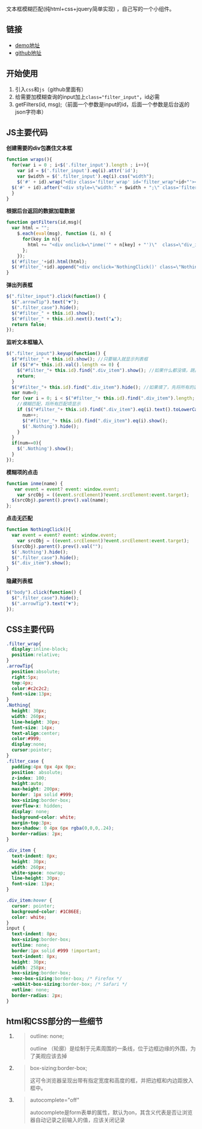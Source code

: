 文本框模糊匹配(纯html+css+jquery简单实现) ，自己写的一个小组件。

## 链接

- [demo地址](https://htmlpreview.github.io/?https://github.com/zc95/Fuzzy-Query/blob/master/index.html)
- [github地址](https://github.com/zc95/Fuzzy-Query)



## 开始使用

1. 引入`css`和`js`（github里面有）
2. 给需要加模糊查询的input加上`class="filter_input"`，id必需
3. getFilters(id, msg);（前面一个参数是input的id，后面一个参数是后台返的json字符串）



## JS主要代码

**创建需要的div包裹住文本框**

```javascript
function wraps(){
  for(var i = 0 ; i<$('.filter_input').length ; i++){
    var id = $('.filter_input').eq(i).attr('id');
    var $width = $('.filter_input').eq(i).css("width");
    $('#' + id).wrap("<div class='filter_wrap' id='filter_wrap"+id+"'></div>");
  $('#' + id).after("<div style=\"width:" + $width + ";\" class='filter_case' id='filter_" + id + "'></div><span class='arrowTip'>▼</span>");
  } 
}
```



**根据后台返回的数据加载数据**

```javascript
function getFilters(id,msg){
  var html = "";
    $.each(eval(msg), function (i, n) {
      for(key in n){
        html += "<div onclick=\"inme('" + n[key] + "')\"  class=\"div_item\">" + n[key] + "</div>";
      };
    });
  $('#filter_'+id).html(html);
  $('#filter_'+id).append("<div onclick='NothingClick()' class=\"Nothing\">无匹配项</div>");
}
```



**弹出列表框**

```javascript
$(".filter_input").click(function() {
  $(".arrowTip").text("▼");
  $(".filter_case").hide();
  $("#filter_" + this.id).show();
  $("#filter_" + this.id).next().text("▲");
  return false;
});
```



**监听文本框输入**

```javascript
$(".filter_input").keyup(function() {
  $("#filter_" + this.id).show(); //只要输入就显示列表框 
  if ($("#"+ this.id).val().length <= 0) {
    $("#filter_"+ this.id).find(".div_item").show(); //如果什么都没填，跳出，保持全部显示状态  
    return;
  }
  $("#filter_"+ this.id).find(".div_item").hide(); //如果填了，先将所有的选项隐藏  
  var num=0;
  for (var i = 0; i < $("#filter_"+ this.id).find(".div_item").length; i++) {
    //模糊匹配，将所有匹配项显示  
    if ($("#filter_"+ this.id).find(".div_item").eq(i).text().toLowerCase().indexOf($("#" + this.id).val().toLowerCase()) >= 0) {
      num++;
      $("#filter_"+ this.id).find(".div_item").eq(i).show();
      $('.Nothing').hide();
    }
  }
  if(num==0){
    $('.Nothing').show();
  }
});
```



**模糊项的点击**

```javascript
function inme(name) {
   var event = event? event: window.event;      
    var srcObj = ((event.srcElement)?event.srcElement:event.target);       
  $(srcObj).parent().prev().val(name);
}; 
```



**点击无匹配**

```javascript
function NothingClick(){
  var event = event? event: window.event;      
    var srcObj = ((event.srcElement)?event.srcElement:event.target);   
  $(srcObj).parent().prev().val("");
  $('.Nothing').hide();
  $(".filter_case").hide();
  $(".div_item").show();
}
```



**隐藏列表框**

```javascript
$("body").click(function() {
  $(".filter_case").hide();
  $(".arrowTip").text("▼");
});
```



## CSS主要代码

```css
.filter_wrap{
  display:inline-block;
  position:relative;
}
.arrowTip{
  position:absolute;
  right:5px;
  top:4px;
  color:#c2c2c2;
  font-size:13px;
}
.Nothing{
  height: 30px;
  width: 260px;
  line-height: 30px;
  font-size: 14px;
  text-align:center;
  color:#999;
  display:none;
  cursor:pointer;
}
.filter_case {
  padding:4px 0px 4px 0px;
  position: absolute;
  z-index: 100;
  height:auto;
  max-height: 200px;
  border: 1px solid #999;
  box-sizing:border-box;
  overflow-x: hidden;
  display: none;
  background-color: white;
  margin-top:3px;
  box-shadow: 0 4px 6px rgba(0,0,0,.24);
  border-radius: 2px;
}

.div_item {
  text-indent: 8px;
  height: 30px;
  width: 260px;
  white-space: nowrap;
  line-height: 30px;
  font-size: 13px;
}

.div_item:hover {
  cursor: pointer;
  background-color: #1C86EE;
  color: white;
}
input {
  text-indent: 8px;
  box-sizing:border-box;
  outline: none;
  border:1px solid #999 !important;
  text-indent: 8px;
  height: 30px;
  width: 258px;
  box-sizing:border-box;
  -moz-box-sizing:border-box; /* Firefox */
  -webkit-box-sizing:border-box; /* Safari */
  outline: none;
  border-radius: 2px;
}
```



## html和CSS部分的一些细节

1. > outline: none;  
   >
   > outline （轮廓）是绘制于元素周围的一条线，位于边框边缘的外围，为了美观应该去掉

2. > box-sizing:border-box;
   >
   > 这可令浏览器呈现出带有指定宽度和高度的框，并把边框和内边距放入框中。

3. > autocomplete="off"
   >
   > autocomplete是form表单的属性，默认为on，其含义代表是否让浏览器自动记录之前输入的值，应该关闭记录



